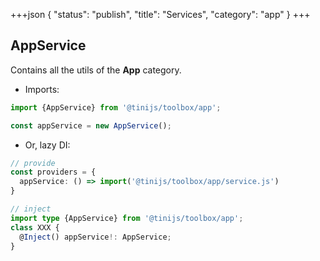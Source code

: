 +++json
{
  "status": "publish",
  "title": "Services",
  "category": "app"
}
+++

## AppService

Contains all the utils of the **App** category.

- Imports:

```ts
import {AppService} from '@tinijs/toolbox/app';

const appService = new AppService();
```

- Or, lazy DI:

```ts
// provide
const providers = {
  appService: () => import('@tinijs/toolbox/app/service.js')
}

// inject
import type {AppService} from '@tinijs/toolbox/app';
class XXX {
  @Inject() appService!: AppService;
}
```